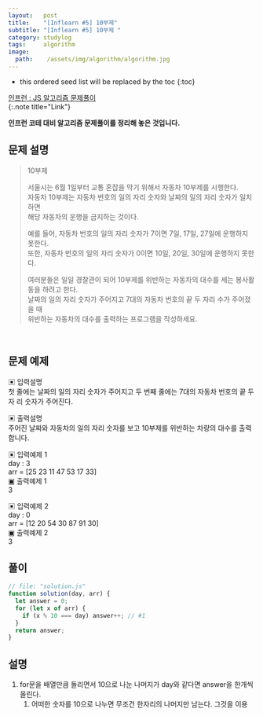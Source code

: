 ```yaml
---
layout:   post
title:    "[Inflearn #5] 10부제"
subtitle: "[Inflearn #5] 10부제 "
category: studylog
tags:     algorithm
image:
  path:    /assets/img/algorithm/algorithm.jpg
---
```


<!--more-->

[인프런 : JS 알고리즘 문제풀이]:https://www.inflearn.com/course/%EC%9E%90%EB%B0%94%EC%8A%A4%ED%81%AC%EB%A6%BD%ED%8A%B8-%EC%95%8C%EA%B3%A0%EB%A6%AC%EC%A6%98-%EB%AC%B8%EC%A0%9C%ED%92%80%EC%9D%B4

* this ordered seed list will be replaced by the toc
{:toc}  

[인프런 : JS 알고리즘 문제풀이]  
{:.note title="Link"}  

__인프런 코테 대비 알고리즘 문제풀이를 정리해 놓은 것입니다.__  

## 문제 설명  

>10부제  
>
>서울시는 6월 1일부터 교통 혼잡을 막기 위해서 자동차 10부제를 시행한다.  
>자동차 10부제는 자동차 번호의 일의 자리 숫자와 날짜의 일의 자리 숫자가 일치하면  
>해당 자동차의 운행을 금지하는 것이다.  
>
>예를 들어, 자동차 번호의 일의 자리 숫자가 7이면 7일, 17일, 27일에 운행하지 못한다.  
>또한, 자동차 번호의 일의 자리 숫자가 0이면 10일, 20일, 30일에 운행하지 못한다.  
>
>여러분들은 일일 경찰관이 되어 10부제를 위반하는 자동차의 대수를 세는 봉사활동을 하려고 한다.  
>날짜의 일의 자리 숫자가 주어지고 7대의 자동차 번호의 끝 두 자리 수가 주어졌을 때  
>위반하는 자동차의 대수를 출력하는 프로그램을 작성하세요.  



<br>  

## 문제 예제  

▣ 입력설명  
첫 줄에는 날짜의 일의 자리 숫자가 주어지고 두 번째 줄에는 7대의 자동차 번호의 끝 두 자 리 숫자가 주어진다.  

▣ 출력설명  
주어진 날짜와 자동차의 일의 자리 숫자를 보고 10부제를 위반하는 차량의 대수를 출력합니다.  

▣ 입력예제 1  
 day : 3  
 arr = [25 23 11 47 53 17 33]  
▣ 출력예제 1  
 3  

▣ 입력예제 2  
 day : 0  
 arr = [12 20 54 30 87 91 30]  
▣ 출력예제 2  
 3


## 풀이  

```js
// file: "solution.js"
function solution(day, arr) {
  let answer = 0;
  for (let x of arr) {
    if (x % 10 === day) answer++; // #1
  }
  return answer;
}
```

## 설명  

1. for문을 배열만큼 돌리면서 10으로 나눈 나머지가 day와 같다면 answer을 한개씩 올린다.  
   1. 어떠한 숫자를 10으로 나누면 무조건 한자리의 나머지만 남는다. 그것을 이용

